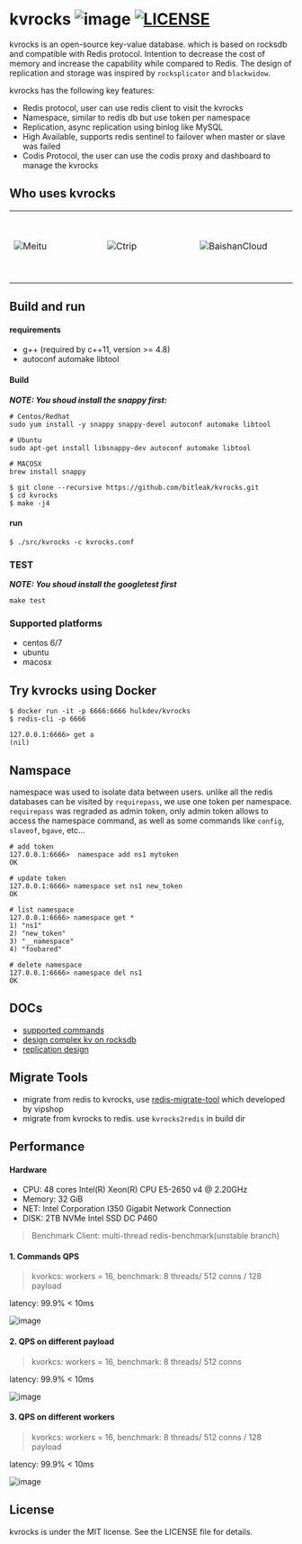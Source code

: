 # kvrocks  ![image](https://travis-ci.org/bitleak/kvrocks.svg?branch=master) [![LICENSE](https://img.shields.io/github/license/bitleak/kvrocks.svg)](https://github.com/bitleak/kvrocks/blob/master/LICENSE)

kvrocks is an open-source key-value database. which is based on rocksdb and compatible with Redis protocol.  Intention to decrease the cost of memory and increase the capability while compared to Redis. The design of replication and storage was inspired by `rocksplicator` and `blackwidow`.

kvrocks has the following key features:

- Redis protocol, user can use redis client to visit the kvrocks
- Namespace, similar to redis db but use token per namespace
- Replication, async replication using binlog like MySQL
- High Available, supports redis sentinel to failover when master or slave was failed
- Codis Protocol, the user can use the codis proxy and dashboard to manage the kvrocks

## Who uses kvrocks 

<table>
<tr>
<td height = "128" width = "164"><img src="https://imgur.com/9X1kc2j.png" alt="Meitu"></td>
<td height = "128" width = "164"><img src="https://imgur.com/vqgSmMz.jpeg" alt="Ctrip"></td>
<td height = "128" width = "164"><img src="https://imgur.com/MJsoEN7.png" alt="BaishanCloud"></td>
</tr>
</table>

## Build and run

#### requirements

* g++ (required by c++11, version >= 4.8)
* autoconf automake libtool

#### Build

***NOTE: You shoud install the snappy first:***

```shell
# Centos/Redhat
sudo yum install -y snappy snappy-devel autoconf automake libtool

# Ubuntu
sudo apt-get install libsnappy-dev autoconf automake libtool

# MACOSX
brew install snappy
```

```shell
$ git clone --recursive https://github.com/bitleak/kvrocks.git
$ cd kvrocks
$ make -j4
```

#### run

```shell
$ ./src/kvrocks -c kvrocks.conf
```

### TEST

***NOTE: You shoud install the googletest first***

```shell
make test
```

### Supported platforms

* centos 6/7
* ubuntu
* macosx

## Try kvrocks using Docker

```
$ docker run -it -p 6666:6666 hulkdev/kvrocks
$ redis-cli -p 6666

127.0.0.1:6666> get a
(nil)
```

##  Namspace

namespace was used to isolate data between users. unlike all the redis databases can be visited by `requirepass`, we use one token per namespace. `requirepass` was regraded as admin token, only admin token allows to access the namespace command, as well as some commands like `config`, `slaveof`, `bgave`, etc… 

```
# add token
127.0.0.1:6666>  namespace add ns1 mytoken
OK

# update token
127.0.0.1:6666> namespace set ns1 new_token
OK

# list namespace
127.0.0.1:6666> namespace get *
1) "ns1"
2) "new_token"
3) "__namespace"
4) "foobared"

# delete namespace
127.0.0.1:6666> namespace del ns1
OK
```

## DOCs

* [supported commands](https://github.com/bitleak/kvrocks/blob/master/docs/support-commands.md)
* [design complex kv on rocksdb](https://github.com/bitleak/kvrocks/blob/master/docs/metadata-design.md)
* [replication design](https://github.com/bitleak/kvrocks/blob/master/docs/replication-design.md)

## Migrate Tools

* migrate from redis to kvrocks, use [redis-migrate-tool](https://github.com/vipshop/redis-migrate-tool) which developed by vipshop
* migrate from kvrocks to redis. use `kvrocks2redis` in build dir

## Performance

#### Hardware

* CPU: 48 cores Intel(R) Xeon(R) CPU E5-2650 v4 @ 2.20GHz
* Memory: 32 GiB
* NET:  Intel Corporation I350 Gigabit Network Connection
* DISK: 2TB NVMe Intel SSD DC P460

>  Benchmark Client:  multi-thread redis-benchmark(unstable branch)

 #### 1. Commands QPS

> kvorkcs: workers = 16, benchmark: 8 threads/ 512 conns / 128 payload

latency: 99.9% < 10ms

![image](https://raw.githubusercontent.com/bitleak/kvrocks/master/docs/images/chart-commands.png)

#### 2.  QPS on different payload

> kvorkcs: workers = 16, benchmark: 8 threads/ 512 conns

latency: 99.9% < 10ms

![image](https://raw.githubusercontent.com/bitleak/kvrocks/master/docs/images/chart-values.png)

#### 3. QPS on different workers

> kvorkcs: workers = 16, benchmark: 8 threads/ 512 conns / 128 payload

latency: 99.9% < 10ms

![image](https://raw.githubusercontent.com/bitleak/kvrocks/master/docs/images/chart-threads.png)

## License

kvrocks is under the MIT license. See the LICENSE file for details.
